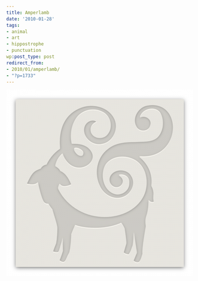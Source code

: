 ```yaml
---
title: Amperlamb
date: '2010-01-28'
tags:
- animal
- art
- hippostrophe
- punctuation
wp:post_type: post
redirect_from:
- 2010/01/amperlamb/
- "?p=1733"
---
```


![](2010-01-28-Amperlamb/amperlamb-500x500.png "amperlamb")
